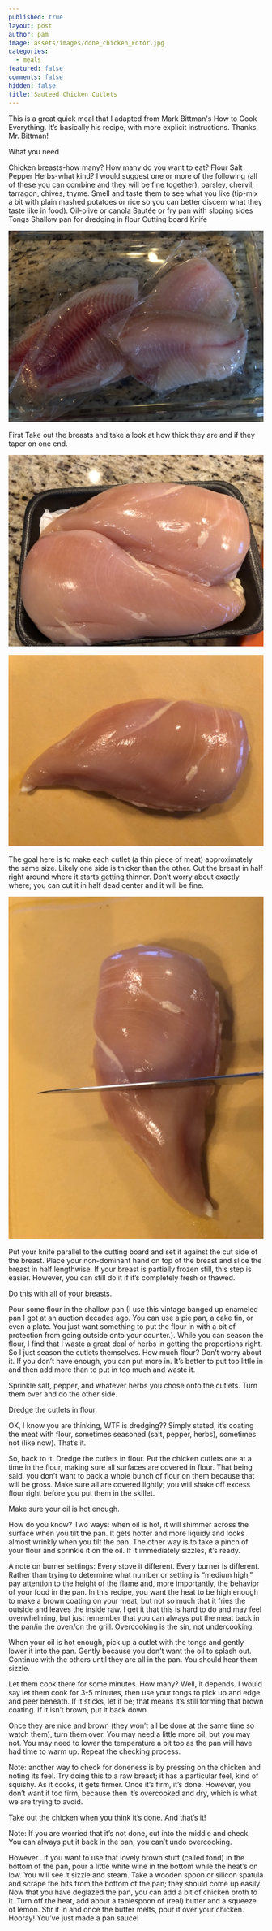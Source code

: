 ```yaml
---
published: true
layout: post
author: pam
image: assets/images/done_chicken_Fotor.jpg
categories:
  - meals
featured: false
comments: false
hidden: false
title: Sauteed Chicken Cutlets
---
```

This is a great quick meal that I adapted from Mark Bittman's How to Cook Everything. It’s basically his recipe, with more explicit instructions. Thanks, Mr. Bittman!

What you need

Chicken breasts-how many?  How many do you want to eat?
Flour
Salt
Pepper
Herbs-what kind?  I would suggest one or more of the following (all of these you can combine and they will be fine together): parsley, chervil, tarragon, chives, thyme. Smell and taste them to see what you like (tip-mix a bit with plain mashed potatoes or rice so you can better discern what they taste like in food).
Oil-olive or canola
Sautée or fry pan with sloping sides
Tongs
Shallow pan for dredging in flour
Cutting board
Knife

![thawing](/assets/images/thawingtilapia_Fotor.jpg)

First
Take out the breasts and take a look at how thick they are and if they taper on one end.  

![package](/assets/images/Breasts_in_package_Fotor.jpg)

![single](/assets/images/Single_breast_Fotor.jpg)

The goal here is to make each cutlet (a thin piece of meat) approximately the same size.  Likely one side is thicker than the other. Cut the breast in half right around where it starts getting thinner.  Don’t worry about exactly where; you can cut it in half dead center and it will be fine.

![midpoint](/assets/images/Breast_midpoint_Fotor.jpg)

Put your knife parallel to the cutting board and set it against the cut side of the breast. Place your non-dominant hand on top of the breast and slice the breast in half lengthwise. If your breast is partially frozen still, this step is easier.  However, you can still do it if it’s completely fresh or thawed.

Do this with all of your breasts.

Pour some flour in the shallow pan (I use this vintage banged up enameled pan I got at an auction decades ago. You can use a pie pan, a cake tin, or even a plate.  You just want something to put the flour in with a bit of protection from going outside onto your counter.). While you can season the flour, I find that I waste a great deal of herbs in getting the proportions right.  So I just season the cutlets themselves. How much flour?  Don’t worry about it.  If you don’t have enough, you can put more in.  It’s better to put too little in and then add more than to put in too much and waste it.

Sprinkle salt, pepper, and whatever herbs you chose onto the cutlets.  Turn them over and do the other side.

Dredge the cutlets in flour.

OK, I know you are thinking, WTF is dredging??  Simply stated, it’s coating the meat with flour, sometimes seasoned (salt, pepper, herbs), sometimes not (like now).  That’s it.

So, back to it. Dredge the cutlets in flour.  Put the chicken cutlets one at a time in the flour, making sure all surfaces are covered in flour.  That being said, you don’t want to pack a whole bunch of flour on them because that will be gross.  Make sure all are covered lightly; you will shake off excess flour right before you put them in the skillet.

Make sure your oil is hot enough.

How do you know?  Two ways: when oil is hot, it will shimmer across the surface when you tilt the pan.  It gets hotter and more liquidy and looks almost wrinkly when you tilt the pan. The other way is to take a pinch of your flour and sprinkle it on the oil.  If it immediately sizzles, it’s ready.

A note on burner settings: Every stove it different.  Every burner is different.  Rather than trying to determine what number or setting is “medium high,” pay attention to the height of the flame and, more importantly, the behavior of your food in the pan.  In this recipe, you want the heat to be high enough to make a brown coating on your meat, but not so much that it fries the outside and leaves the inside raw.  I get it that this is hard to do and may feel overwhelming, but just remember that you can always put the meat back in the pan/in the oven/on the grill.  Overcooking is the sin, not undercooking. 

When your oil is hot enough, pick up a cutlet with the tongs and gently lower it into the pan.  Gently because you don’t want the oil to splash out.  Continue with the others until they are all in the pan.  You should hear them sizzle. 

Let them cook there for some minutes. How many?  Well, it depends. I would say let them cook for 3-5 minutes, then use your tongs to pick up and edge and peer beneath. If it sticks, let it be; that means it’s still forming that brown coating.  If it isn’t brown, put it back down.

Once they are nice and brown (they won’t all be done at the same time so watch them), turn them over.  You may need a little more oil, but you may not.  You may need to lower the temperature a bit too as the pan will have had time to warm up. Repeat the checking process.

Note: another way to check for doneness is by pressing on the chicken and noting its feel.  Try doing this to a raw breast; it has a particular feel, kind of squishy.  As it cooks, it gets firmer.  Once it’s firm, it’s done.  However, you don’t want it too firm, because then it’s overcooked and dry, which is what we are trying to avoid.

Take out the chicken when you think it’s done. And that’s it! 

Note: If you are worried that it’s not done, cut into the middle and check.  You can always put it back in the pan; you can’t undo overcooking.

However…if you want to use that lovely brown stuff (called fond) in the bottom of the pan, pour a little white wine in the bottom while the heat’s on low.  You will see it sizzle and steam. Take a wooden spoon or silicon spatula and scrape the bits from the bottom of the pan; they should come up easily.  Now that you have deglazed the pan, you can add a bit of chicken broth to it.  Turn off the heat, add about a tablespoon of (real) butter and a squeeze of lemon.  Stir it in and once the butter melts, pour it over your chicken.  Hooray!  You’ve just made a pan sauce!


